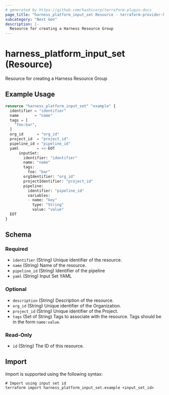 ```yaml
---
# generated by https://github.com/hashicorp/terraform-plugin-docs
page_title: "harness_platform_input_set Resource - terraform-provider-harness"
subcategory: "Next Gen"
description: |-
  Resource for creating a Harness Resource Group
---
```


# harness_platform_input_set (Resource)

Resource for creating a Harness Resource Group

## Example Usage

```terraform
resource "harness_platform_input_set" "example" {
  identifier = "identifier"
  name       = "name"
  tags = [
    "foo:bar",
  ]
  org_id      = "org_id"
  project_id  = "project_id"
  pipeline_id = "pipeline_id"
  yaml        = <<-EOT
      inputSet:
        identifier: "identifier"
        name: "name"
        tags:
          foo: "bar"
        orgIdentifier: "org_id"
        projectIdentifier: "project_id"
        pipeline:
          identifier: "pipeline_id"
          variables:
          - name: "key"
            type: "String"
            value: "value"
  EOT
}
```

<!-- schema generated by tfplugindocs -->
## Schema

### Required

- `identifier` (String) Unique identifier of the resource.
- `name` (String) Name of the resource.
- `pipeline_id` (String) Identifier of the pipeline
- `yaml` (String) Input Set YAML

### Optional

- `description` (String) Description of the resource.
- `org_id` (String) Unique identifier of the Organization.
- `project_id` (String) Unique identifier of the Project.
- `tags` (Set of String) Tags to associate with the resource. Tags should be in the form `name:value`.

### Read-Only

- `id` (String) The ID of this resource.

## Import

Import is supported using the following syntax:

```shell
# Import using input set id
terraform import harness_platform_input_set.example <input_set_id>
```
